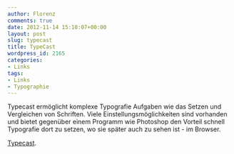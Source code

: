 ```yaml
---
author: Florenz
comments: true
date: 2012-11-14 15:10:07+00:00
layout: post
slug: typecast
title: TypeCast
wordpress_id: 2165
categories:
- Links
tags:
- Links
- Typographie
---
```


Typecast ermöglicht komplexe Typografie Aufgaben wie das Setzen und Vergleichen von Schriften. Viele Einstellungsmöglichkeiten sind vorhanden und bietet gegenüber einem Programm wie Photoshop den Vorteil schnell Typografie dort zu setzen, wo sie später auch zu sehen ist - im Browser.





[Typecast](http://typecast.com/).




